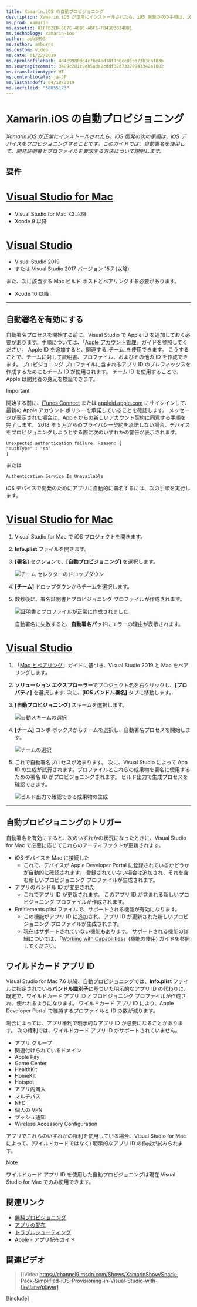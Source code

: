 ```yaml
---
title: Xamarin.iOS の自動プロビジョニング
description: Xamarin.iOS が正常にインストールされたら、iOS 開発の次の手順は、iOS デバイスをプロビジョニングすることです。 このガイドでは、自動署名を使用して、開発証明書とプロファイルを要求する方法について説明します。
ms.prod: xamarin
ms.assetid: 81FCB2ED-687C-40BC-ABF1-FB4303034D01
ms.technology: xamarin-ios
author: asb3993
ms.author: amburns
ms.custom: video
ms.date: 01/22/2019
ms.openlocfilehash: 4d4c9980dd4c7be4ed18f1b6ce015d73b3caf836
ms.sourcegitcommit: 3489c281c9eb5ada2cddf32d73370943342a1082
ms.translationtype: HT
ms.contentlocale: ja-JP
ms.lasthandoff: 04/18/2019
ms.locfileid: "58855173"
---
```

# <a name="automatic-provisioning-for-xamarinios"></a>Xamarin.iOS の自動プロビジョニング

_Xamarin.iOS が正常にインストールされたら、iOS 開発の次の手順は、iOS デバイスをプロビジョニングすることです。このガイドでは、自動署名を使用して、開発証明書とプロファイルを要求する方法について説明します。_

## <a name="requirements"></a>要件

# <a name="visual-studio-for-mactabmacos"></a>[Visual Studio for Mac](#tab/macos)

- Visual Studio for Mac 7.3 以降
- Xcode 9 以降

# <a name="visual-studiotabwindows"></a>[Visual Studio](#tab/windows)

- Visual Studio 2019
- または Visual Studio 2017 バージョン 15.7 (以降)

また、次に該当する Mac ビルド ホストとペアリングする必要があります。

- Xcode 10 以降

-----

## <a name="enabling-automatic-signing"></a>自動署名を有効にする

自動署名プロセスを開始する前に、Visual Studio で Apple ID を追加しておく必要があります。手順については、「[Apple アカウント管理](~/cross-platform/macios/apple-account-management.md)」ガイドを参照してください。 Apple ID を追加すると、関連する_チーム_を使用できます。 こうすることで、チームに対して証明書、プロファイル、およびその他の ID を作成できます。 プロビジョニング プロファイルに含まれるアプリ ID のプレフィックスを作成するためにもチーム ID が使用されます。 チーム ID を使用することで、Apple は開発者の身元を検証できます。

> [!IMPORTANT]
> 開始する前に、[iTunes Connect](https://itunesconnect.apple.com/) または [appleid.apple.com](https://appleid.apple.com) にサインインして、最新の Apple アカウント ポリシーを承諾していることを確認します。 メッセージが表示された場合は、Apple からの新しいアカウント契約に同意する手順を完了します。 2018 年 5 月からのプライバシー契約を承諾しない場合、デバイスをプロビジョニングしようとする際に次のいずれかの警告が表示されます。
> ```
> Unexpected authentication failure. Reason: {
> "authType" : "sa"
> }
> ```
> または
> ```
> Authentication Service Is Unavailable
> ```

iOS デバイスで開発のためにアプリに自動的に署名するには、次の手順を実行します。

# <a name="visual-studio-for-mactabmacos"></a>[Visual Studio for Mac](#tab/macos)

1. Visual Studio for Mac で iOS プロジェクトを開きます。

2. **Info.plist** ファイルを開きます。

3. **[署名]** セクションで、**[自動プロビジョニング]** を選択します。

    ![チーム セレクターのドロップダウン](automatic-provisioning-images/image2.png)

4. **[チーム]** ドロップダウンからチームを選択します。

6. 数秒後に、署名証明書とプロビジョニング プロファイルが作成されます。

    ![証明書とプロファイルが正常に作成されました](automatic-provisioning-images/image5.png)

    自動署名に失敗すると、**自動署名パッド**にエラーの理由が表示されます。

# <a name="visual-studiotabwindows"></a>[Visual Studio](#tab/windows)

1. 「[Mac とペアリング](~/ios/get-started/installation/windows/connecting-to-mac/index.md)」ガイドに基づき、Visual Studio 2019 と Mac をペアリングします。

2. **ソリューション エクスプローラー**でプロジェクト名を右クリックし、**[プロパティ]** を選択します. 次に、**[iOS バンドル署名]** タブに移動します。

3. **[自動プロビジョニング]** スキームを選択します。

    ![自動スキームの選択](automatic-provisioning-images/prov4.png)

4. **[チーム]** コンボ ボックスからチームを選択し、自動署名プロセスを開始します。

    ![チームの選択](automatic-provisioning-images/prov3.png)

4. これで自動署名プロセスが始まります。 次に、Visual Studio によって App ID の生成が試行されます。プロファイルとこれらの成果物を署名に使用するための署名 ID がプロビジョニングされます。 ビルド出力で生成プロセスを確認できます。

    ![ビルド出力で確認できる成果物の生成](automatic-provisioning-images/prov5.png)

-----

## <a name="triggering-automatic-provisioning"></a>自動プロビジョニングのトリガー

自動署名を有効にすると、次のいずれかの状況になったときに、Visual Studio for Mac で必要に応じてこれらのアーティファクトが更新されます。

* iOS デバイスを Mac に接続した
    - これで、デバイスが Apple Developer Portal に登録されているかどうかが自動的に確認されます。 登録されていない場合は追加され、それを含む新しいプロビジョニング プロファイルが生成されます。
* アプリのバンドル ID が変更された
    - これでアプリ ID が更新されます。 このアプリ ID が含まれる新しいプロビジョニング プロファイルが作成されます。
* Entitlements.plist ファイルで、サポートされる機能が有効になります。
    - この機能がアプリ ID に追加され、アプリ ID が更新された新しいプロビジョニング プロファイルが生成されます。
    - 現在はサポートされていない機能もあります。 サポートされる機能の詳細については、「[Working with Capabilities](~/ios/deploy-test/provisioning/capabilities/index.md)」(機能の使用) ガイドを参照してください。

## <a name="wildcard-app-ids"></a>ワイルドカード アプリ ID

Visual Studio for Mac 7.6 以降、自動プロビジョニングでは、**Info.plist** ファイルに指定されている**バンドル識別子**に基づいた明示的なアプリ ID の代わりに、既定で、ワイルドカード アプリ ID とプロビジョニング プロファイルが作成され、使われるようになります。 ワイルドカード アプリ ID により、Apple Developer Portal で維持するプロファイルと ID の数が減ります。

場合によっては、アプリ権利で明示的なアプリ ID が必要になることがあります。 次の権利では、ワイルドカード アプリ ID がサポートされていません。

- アプリ グループ
- 関連付けられているドメイン
- Apple Pay
- Game Center
- HealthKit
- HomeKit
- Hotspot
- アプリ内購入
- マルチパス
- NFC
- 個人の VPN
- プッシュ通知
- Wireless Accessory Configuration

アプリでこれらのいずれかの権利を使用している場合、Visual Studio for Mac によって、(ワイルドカードではなく) 明示的なアプリ ID の作成が試みられます。

> [!NOTE]
> ワイルドカード アプリ ID を使用した自動プロビジョニングは現在 Visual Studio for Mac でのみ使用できます。

## <a name="related-links"></a>関連リンク

- [無料プロビジョニング](~/ios/get-started/installation/device-provisioning/free-provisioning.md)
- [アプリの配布](~/ios/deploy-test/app-distribution/index.md)
- [トラブルシューティング](~/ios/deploy-test/troubleshooting.md)
- [Apple - アプリ配布ガイド](https://developer.apple.com/library/ios/documentation/IDEs/Conceptual/AppDistributionGuide/Introduction/Introduction.html)

## <a name="related-video"></a>関連ビデオ

> [!Video https://channel9.msdn.com/Shows/XamarinShow/Snack-Pack-Simplified-iOS-Provisioning-in-Visual-Studio-with-fastlane/player]

[!include[](~/essentials/includes/xamarin-show-essentials.md)]
